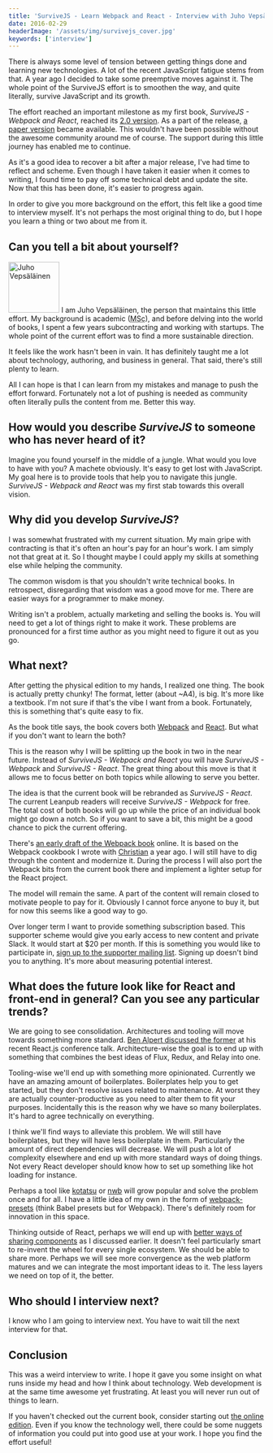 ```yaml
---
title: 'SurviveJS - Learn Webpack and React - Interview with Juho Vepsäläinen'
date: 2016-02-29
headerImage: '/assets/img/survivejs_cover.jpg'
keywords: ['interview']
---
```


There is always some level of tension between getting things done and learning new technologies. A lot of the recent JavaScript fatigue stems from that. A year ago I decided to take some preemptive moves against it. The whole point of the SurviveJS effort is to smoothen the way, and quite literally, survive JavaScript and its growth.

The effort reached an important milestone as my first book, *SurviveJS - Webpack and React*, reached its [2.0 version](../survivejs200). As a part of the release, [a paper version](http://www.amazon.com/SurviveJS-Webpack-React-apprentice-master/dp/152391050X) became available. This wouldn't have been possible without the awesome community around me of course. The support during this little journey has enabled me to continue.

As it's a good idea to recover a bit after a major release, I've had time to reflect and scheme. Even though I have taken it easier when it comes to writing, I found time to pay off some technical debt and update the site. Now that this has been done, it's easier to progress again.

In order to give you more background on the effort, this felt like a good time to interview myself. It's not perhaps the most original thing to do, but I hope you learn a thing or two about me from it.

## Can you tell a bit about yourself?

<p>
<span class="author">
  <img src="https://www.gravatar.com/avatar/b26ec3c2769168c2cbc64cc3df9cdd9c?s=200" alt="Juho Vepsäläinen" class='author' width='100' height='100' />
</span>
I am Juho Vepsäläinen, the person that maintains this little effort. My background is academic (<abbr title="Master of Science">MSc</abbr>), and before delving into the world of books, I spent a few years subcontracting and working with startups. The whole point of the current effort was to find a more sustainable direction.
</p>

It feels like the work hasn't been in vain. It has definitely taught me a lot about technology, authoring, and business in general. That said, there's still plenty to learn.

All I can hope is that I can learn from my mistakes and manage to push the effort forward. Fortunately not a lot of pushing is needed as community often literally pulls the content from me. Better this way.

## How would you describe *SurviveJS* to someone who has never heard of it?

Imagine you found yourself in the middle of a jungle. What would you love to have with you? A machete obviously. It's easy to get lost with JavaScript. My goal here is to provide tools that help you to navigate this jungle. *SurviveJS - Webpack and React* was my first stab towards this overall vision.

## Why did you develop *SurviveJS*?

I was somewhat frustrated with my current situation. My main gripe with contracting is that it's often an hour's pay for an hour's work. I am simply not that great at it. So I thought maybe I could apply my skills at something else while helping the community.

The common wisdom is that you shouldn't write technical books. In retrospect, disregarding that wisdom was a good move for me. There are easier ways for a programmer to make money.

Writing isn't a problem, actually marketing and selling the books is. You will need to get a lot of things right to make it work. These problems are pronounced for a first time author as you might need to figure it out as you go.

## What next?

After getting the physical edition to my hands, I realized one thing. The book is actually pretty chunky! The format, letter (about ~A4), is big. It's more like a textbook. I'm not sure if that's the vibe I want from a book. Fortunately, this is something that's quite easy to fix.

As the book title says, the book covers both [Webpack](https://webpack.github.io/) and [React](https://facebook.github.io/react/). But what if you don't want to learn the both?

This is the reason why I will be splitting up the book in two in the near future. Instead of *SurviveJS - Webpack and React* you will have *SurviveJS - Webpack* and *SurviveJS - React*. The great thing about this move is that it allows me to focus better on both topics while allowing to serve you better.

The idea is that the current book will be rebranded as *SurviveJS - React*. The current Leanpub readers will receive *SurviveJS - Webpack* for free. The total cost of both books will go up while the price of an individual book might go down a notch. So if you want to save a bit, this might be a good chance to pick the current offering.

There's [an early draft of the Webpack book](../webpack/introduction/) online. It is based on the Webpack cookbook I wrote with [Christian](http://www.christianalfoni.com/) a year ago. I will still have to dig through the content and modernize it. During the process I will also port the Webpack bits from the current book there and implement a lighter setup for the React project.

The model will remain the same. A part of the content will remain closed to motivate people to pay for it. Obviously I cannot force anyone to buy it, but for now this seems like a good way to go.

Over longer term I want to provide something subscription based. This supporter scheme would give you early access to new content and private Slack. It would start at $20 per month. If this is something you would like to participate in, [sign up to the supporter mailing list](http://eepurl.com/bQAeuH). Signing up doesn't bind you to anything. It's more about measuring potential interest.

## What does the future look like for React and front-end in general? Can you see any particular trends?

We are going to see consolidation. Architectures and tooling will move towards something more standard. [Ben Alpert discussed the former](https://www.youtube.com/watch?v=-RJf2jYzs8A) at his recent React.js conference talk. Architecture-wise the goal is to end up with something that combines the best ideas of Flux, Redux, and Relay into one.

Tooling-wise we'll end up with something more opinionated. Currently we have an amazing amount of boilerplates. Boilerplates help you to get started, but they don't resolve issues related to maintenance. At worst they are actually counter-productive as you need to alter them to fit your purposes. Incidentally this is the reason why we have so many boilerplates. It's hard to agree technically on everything.

I think we'll find ways to alleviate this problem. We will still have boilerplates, but they will have less boilerplate in them. Particularly the amount of direct dependencies will decrease. We will push a lot of complexity elsewhere and end up with more standard ways of doing things. Not every React developer should know how to set up something like hot loading for instance.

Perhaps a tool like [kotatsu](https://github.com/Yomguithereal/kotatsu) or [nwb](https://github.com/insin/nwb) will grow popular and solve the problem once and for all. I have a little idea of my own in the form of [webpack-presets](https://github.com/survivejs/webpack-presets) (think Babel presets but for Webpack). There's definitely room for innovation in this space.

Thinking outside of React, perhaps we will end up with [better ways of sharing components](../towards-common-components) as I discussed earlier. It doesn't feel particularly smart to re-invent the wheel for every single ecosystem. We should be able to share more. Perhaps we will see more convergence as the web platform matures and we can integrate the most important ideas to it. The less layers we need on top of it, the better.

## Who should I interview next?

I know who I am going to interview next. You have to wait till the next interview for that.

## Conclusion

This was a weird interview to write. I hope it gave you some insight on what runs inside my head and how I think about technology. Web development is at the same time awesome yet frustrating. At least you will never run out of things to learn.

If you haven't checked out the current book, consider starting out [the online edition](../webpack_react/introduction/). Even if you know the technology well, there could be some nuggets of information you could put into good use at your work. I hope you find the effort useful!
